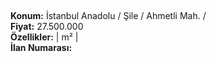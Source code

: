 ## 

**Konum:** İstanbul Anadolu / Şile / Ahmetli Mah. /  
**Fiyat:** 27.500.000  
**Özellikler:**  |  m² |   
**İlan Numarası:** 
